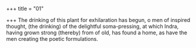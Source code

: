 +++
title = "01"

+++
The drinking of this plant for exhilaration has begun, o men of inspired  thought, (the drinking) of the delightful soma-pressing,
at which Indra, having grown strong (thereby) from of old, has found a  home, as have the men creating the poetic formulations.